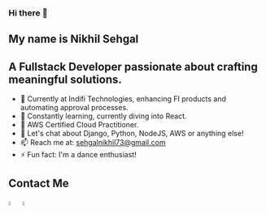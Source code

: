 ### Hi there 👋

<!--
**NiK73/Nik73** is a ✨ _special_ ✨ repository because its `README.md` (this file) appears on your GitHub profile.
-->

## My name is Nikhil Sehgal
## A Fullstack Developer passionate about crafting meaningful solutions.

- 🔭 Currently at Indifi Technologies, enhancing FI products and automating approval processes.
- 🌱 Constantly learning, currently diving into React.
- 👯 AWS Certified Cloud Practitioner.
- 💬 Let's chat about Django, Python, NodeJS, AWS or anything else!
- 📫 Reach me at: [sehgalnikhil73@gmail.com](mailto:sehgalnikhil73@gmail.com)
- ⚡ Fun fact: I'm a dance enthusiast!

## Contact Me
[<img src="https://img.icons8.com/color/48/000000/linkedin.png" width="4.5%"/>](https://www.linkedin.com/in/nikhil-sehgal-3b8049179/) [<img src="https://img.icons8.com/fluent/48/000000/instagram-new.png" width="4.5%"/>](https://www.instagram.com/Nik_7___)

